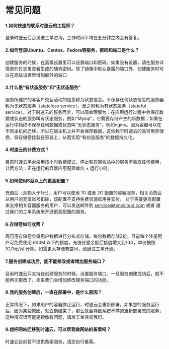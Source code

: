 # 常见问题

#### 1.如何快速的联系时速云的工程师？
登录时速云后台发送工单咨询，工作时间平均在五分钟之内会有答复。

#### 2.如何登录Ubuntu、Centos、Fedora等服务，密码和端口是什么？
创建服务的时候，在高级设置里可以设置端口和密码，如果没有设置，请在服务详情里的日志里查看生成的随机密码。除了镜像中默认暴露的端口外，创建服务时可以在高级设置里增加额外的端口


#### 3.什么是“有状态服务”和“无状态服务”
服务所维护的与客户交互活动的信息称为状态信息。不保存任何状态信息的服务器称为无状态服务（stateless service），反之则称为有状态服务（stateful service）。对于时速云的服务而言，可以简单理解为：在应用运行过程中会保存数据或状态的服务叫有状态服务，例如“Mysql”，它需要存储产生的新数据；如果在运行中始终不保存任何数据或状态叫“无状态服务”，例如nginx。因为容器可以在不同主机间迁移，所以在宿主机上并不会保存数据，这依赖于时速云的高可用存储卷，将存储卷挂载在容器上，从而实现“有状态服务”的数据持久化。

#### 4.时速云的计费方式？
目前时速云平台采用按小时收费模式，停止和在回收站中的服务不收取任何费用，计费方法：正在运行的容器应用配置单价 × 运行小时。

#### 5.如何使用S型以上的更高配置？
充值后（余额大于1元），用户可以使用 1G 或者 2G 配置的容器服务，相关消费会从用户的充值账号扣除，该配置不支持免费资源抵用券支付。 对于需要更高配置来支撑相关容器服务的用户，可以发送邮件到 service@tenxcloud.com 或者 通过我们的工单系统来开通更高配置的服务。

#### 6.存储卷如何收费？
高可用存储卷会将用户数据进行分布式存储，每份数据存储3份。目前每个注册用户可免费使用 600M 以下的额度，充值任意金额后额度增大到10G，单价按照 1G/1元/月 计算。如需更大存储卷空间，请通过工单开通。

#### 7.服务创建成功后，能不能修改或者增加服务端口？
目前时速云只支持在创建服务的时候，设置服务端口。一旦服务创建成功后，就不能再次更改了。未来我们会增加修改服务端口的功能。

#### 8.我的服务创建后，一直在部署中，是什么原因？
正常情况下，如果用户的容器停止运行，时速云会重新部署。如果您的服务运行后，因为某些原因，就立刻结束了，那么就会导致系统不停的重新部署您的服务，这种情况很可能是镜像有问题，请发工单咨询我们。

#### 9.想把网站迁移到时速云，可以帮我做网站的备案吗？
时速云目前暂不提供备案服务，请您自行备案。
